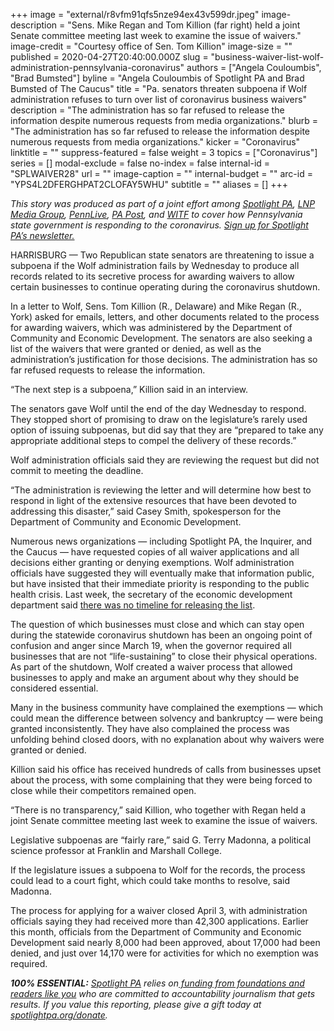 +++
image = "external/r8vfm91qfs5nze94ex43v599dr.jpeg"
image-description = "Sens. Mike Regan and Tom Killion (far right) held a joint Senate committee meeting last week to examine the issue of waivers."
image-credit = "Courtesy office of Sen. Tom Killion"
image-size = ""
published = 2020-04-27T20:40:00.000Z
slug = "business-waiver-list-wolf-administration-pennsylvania-coronavirus"
authors = ["Angela Couloumbis", "Brad Bumsted"]
byline = "Angela Couloumbis of Spotlight PA and Brad Bumsted of The Caucus"
title = "Pa. senators threaten subpoena if Wolf administration refuses to turn over list of coronavirus business waivers"
description = "The administration has so far refused to release the information despite numerous requests from media organizations."
blurb = "The administration has so far refused to release the information despite numerous requests from media organizations."
kicker = "Coronavirus"
linktitle = ""
suppress-featured = false
weight = 3
topics = ["Coronavirus"]
series = []
modal-exclude = false
no-index = false
internal-id = "SPLWAIVER28"
url = ""
image-caption = ""
internal-budget = ""
arc-id = "YPS4L2DFERGHPAT2CLOFAY5WHU"
subtitle = ""
aliases = []
+++

<i>This story was produced as part of a joint effort among </i><a href="https://www.spotlightpa.org/"><i>Spotlight PA</i></a><i>, </i><a href="https://lancasteronline.com/"><i>LNP Media Group</i></a><i>, </i><a href="https://www.pennlive.com/"><i>PennLive</i></a><i>, </i><a href="https://papost.org/"><i>PA Post</i></a><i>, and </i><a href="https://www.witf.org/"><i>WITF</i></a><i> to cover how Pennsylvania state government is responding to the coronavirus. </i><a href="https://www.spotlightpa.org/newsletters"><i>Sign up for Spotlight PA’s newsletter.</i></a>

HARRISBURG — Two Republican state senators are threatening to issue a subpoena if the Wolf administration fails by Wednesday to produce all records related to its secretive process for awarding waivers to allow certain businesses to continue operating during the coronavirus shutdown.

In a letter to Wolf, Sens. Tom Killion (R., Delaware) and Mike Regan (R., York) asked for emails, letters, and other documents related to the process for awarding waivers, which was administered by the Department of Community and Economic Development. The senators are also seeking a list of the waivers that were granted or denied, as well as the administration’s justification for those decisions. The administration has so far refused requests to release the information.

“The next step is a subpoena,” Killion said in an interview. 

The senators gave Wolf until the end of the day Wednesday to respond. They stopped short of promising to draw on the legislature’s rarely used option of issuing subpoenas, but did say that they are “prepared to take any appropriate additional steps to compel the delivery of these records.”

Wolf administration officials said they are reviewing the request but did not commit to meeting the deadline.

“The administration is reviewing the letter and will determine how best to respond in light of the extensive resources that have been devoted to addressing this disaster,” said Casey Smith, spokesperson for the Department of Community and Economic Development.

<script src="https://www.spotlightpa.org/embed.js" async></script><div data-spl-embed-version="1" data-spl-src="https://www.spotlightpa.org/embeds/cta/?url=https%3A%2F%2Finquirer.zoom.us%2Fwebinar%2Fregister%2F4915877447830%2FWN_eDhAGSRhQJSwzQBA_L6jsQ&eyebrow=UPCOMING%20EVENT&body=Join%20us%20Wednesday%2C%20April%2029%20for%20a%20FREE%20virtual%20Q%26A%20for%20Pennsylvania%20small%20business%20owners%20on%20how%20to%20navigate%20the%20coronavirus%20shutdown.%20Get%20your%20questions%20answered%20by%20our%20expert%20panel%2C%20hosted%20by%20Spotlight%20PA.&cta=RSVP%20NOW"></div>

Numerous news organizations — including Spotlight PA, the Inquirer, and the Caucus — have requested copies of all waiver applications and all decisions either granting or denying exemptions. Wolf administration officials have suggested they will eventually make that information public, but have insisted that their immediate priority is responding to the public health crisis. Last week, the secretary of the economic development department said <a href="https://www.spotlightpa.org/news/2020/04/business-waiver-list-pennsylvania-coronavirus-tom-wolf/" target=_blank>there was no timeline for releasing the list</a>.

The question of which businesses must close and which can stay open during the statewide coronavirus shutdown has been an ongoing point of confusion and anger since March 19, when the governor required all businesses that are not “life-sustaining” to close their physical operations. As part of the shutdown, Wolf created a waiver process that allowed businesses to apply and make an argument about why they should be considered essential.

Many in the business community have complained the exemptions — which could mean the difference between solvency and bankruptcy — were being granted inconsistently. They have also complained the process was unfolding behind closed doors, with no explanation about why waivers were granted or denied.

<script src="https://www.spotlightpa.org/embed.js" async></script><div data-spl-embed-version="1" data-spl-src="https://www.spotlightpa.org/embeds/donate/"></div>

Killion said his office has received hundreds of calls from businesses upset about the process, with some complaining that they were being forced to close while their competitors remained open.

“There is no transparency,” said Killion, who together with Regan held a joint Senate committee meeting last week to examine the issue of waivers.

Legislative subpoenas are “fairly rare,” said G. Terry Madonna, a political science professor at Franklin and Marshall College.

If the legislature issues a subpoena to Wolf for the records, the process could lead to a court fight, which could take months to resolve, said Madonna.

The process for applying for a waiver closed April 3, with administration officials saying they had received more than 42,300 applications. Earlier this month, officials from the Department of Community and Economic Development said nearly 8,000 had been approved, about 17,000 had been denied, and just over 14,170 were for activities for which no exemption was required.

<i><b>100% ESSENTIAL:</b></i> <a href="https://www.spotlightpa.org/"><i>Spotlight PA</i></a><i> relies on</i><a href="https://www.spotlightpa.org/support"><i> funding from foundations and readers like you</i></a><i> who are committed to accountability journalism that gets results. If you value this reporting, please give a gift today at </i><a href="https://www.spotlightpa.org/donate"><i>spotlightpa.org/donate</i></a><i>.</i>

